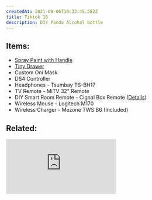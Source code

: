 ```yaml
---
createdAt: 2021-08-06T18:33:45.582Z
title: Tiktok 16
description: DIY Panda Alcohol bottle
---
```

## Items:

* [Spray Paint with Handle](https://shopee.ph/product/11645486/1260036247?smtt=0.89058394-1626682781.9) 
* [Tiny Drawer](https://shopee.ph/product/52480349/4891265160?smtt=0.89058394-1628275022.5)
* Custom Oni Mask
* DS4 Controller
* Headphones - Tsumbay TS-BH17
* TV Remote - MiTV 32" Remote
* DIY Smart Room Remote - Cignal Box Remote ([Details](https://www.thejandae.xyz/projects))
* Wireless Mouse - Logitech M170
* Wireless Charger - Mezone TWS B6 (Included)

## Related:

<iframe src="https://www.youtube.com/embed/uHDm_fKepuE" title="YouTube video player" frameborder="0" allow="accelerometer; autoplay; clipboard-write; encrypted-media; gyroscope; picture-in-picture" allowfullscreen></iframe>